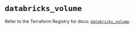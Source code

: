 # `databricks_volume`

Refer to the Terraform Registry for docs: [`databricks_volume`](https://registry.terraform.io/providers/databricks/databricks/1.62.0/docs/resources/volume).
